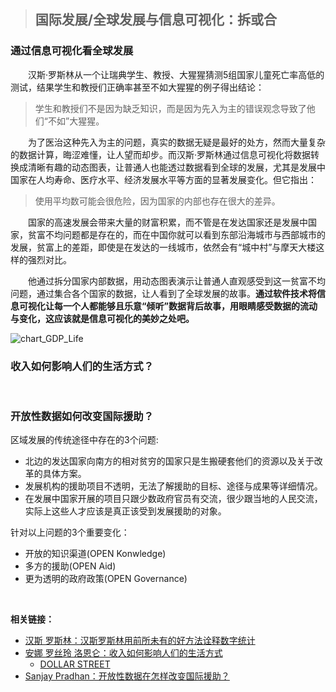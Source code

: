 > ## 国际发展/全球发展与信息可视化：拆或合

### 通过信息可视化看全球发展

&emsp;&emsp;汉斯·罗斯林从一个让瑞典学生、教授、大猩猩猜测5组国家儿童死亡率高低的测试，结果学生和教授们正确率甚至不如大猩猩的例子得出结论：

> 学生和教授们不是因为缺乏知识，而是因为先入为主的错误观念导致了他们“不如”大猩猩。

&emsp;&emsp;为了医治这种先入为主的问题，真实的数据无疑是最好的处方，然而大量复杂的数据计算，晦涩难懂，让人望而却步。而汉斯·罗斯林通过信息可视化将数据转换成清晰有趣的动态图表，让普通人也能透过数据看到全球的发展，尤其是发展中国家在人均寿命、医疗水平、经济发展水平等方面的显著发展变化。但它指出：

> 使用平均数可能会很危险，因为国家的内部也存在很大的差异。

&emsp;&emsp;国家的高速发展会带来大量的财富积累，而不管是在发达国家还是发展中国家，贫富不均问题都是存在的，而在中国你就可以看到东部沿海城市与西部城市的发展，贫富上的差距，即使是在发达的一线城市，依然会有“城中村”与摩天大楼这样的强烈对比。

&emsp;&emsp;他通过拆分国家内部数据，用动态图表演示让普通人直观感受到这一贫富不均问题，通过集合各个国家的数据，让人看到了全球发展的故事。**通过软件技术将信息可视化让每一个人都能够且乐意“倾听”数据背后故事，用眼睛感受数据的流动与变化，这应该就是信息可视化的美妙之处吧。**

![chart_GDP_Life](https://static.oschina.net/uploads/space/2015/1120/161151_jiCA_2359467.png)

### 收入如何影响人们的生活方式？

&emsp;&emsp;

### 开放性数据如何改变国际援助？

区域发展的传统途径中存在的3个问题:

- 北边的发达国家向南方的相对贫穷的国家只是生搬硬套他们的资源以及关于改革的具体方案。
- 发展机构的援助项目不透明，无法了解援助的目标、途径与成果等详细情况。
- 在发展中国家开展的项目只跟少数政府官员有交流，很少跟当地的人民交流，实际上这些人才应该是真正该受到发展援助的对象。

针对以上问题的3个重要变化：

- 开放的知识渠道(OPEN Konwledge)
- 多方的援助(OPEN Aid)
- 更为透明的政府政策(OPEN Governance)

&emsp;&emsp;

**相关链接：**
- [汉斯 罗斯林：汉斯罗斯林用前所未有的好方法诠释数字统计](https://www.ted.com/talks/hans_rosling_shows_the_best_stats_you_ve_ever_seen?&language=zh-cn)
- [安娜 罗丝玲 洛恩仑：收入如何影响人们的生活方式](https://www.ted.com/talks/anna_rosling_ronnlund_see_how_the_rest_of_the_world_lives_organized_by_income?&language=zh-cn)
    - [DOLLAR STREET](https://www.gapminder.org/dollar-street/matrix)
- [Sanjay Pradhan：开放性数据在怎样改变国际援助？](https://www.ted.com/talks/sanjay_pradhan_how_open_data_is_changing_international_aid?language=zh-cn)
